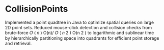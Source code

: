# CollisionPoints
Implemented a point quadtree in Java to optimize spatial queries on large 2D point sets. Reduced mouse-click detection and collision checks from brute-force  𝑂 ( 𝑛 ) O(n)/ 𝑂 ( 𝑛 2 ) O(n 2 ) to logarithmic and sublinear time by hierarchically partitioning space into quadrants for efficient point storage and retrieval.

